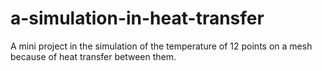# a-simulation-in-heat-transfer
A mini project in the simulation of the temperature of 12 points on a mesh because of heat transfer between them.
